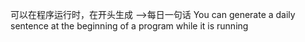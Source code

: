 可以在程序运行时，在开头生成 -->每日一句话
You can generate a daily sentence at the beginning of a program while it is running